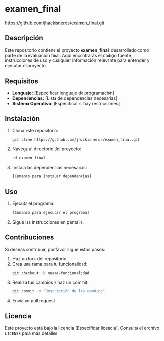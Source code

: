 # examen_final
https://github.com/jhackisneros/examen_final.git
## Descripción

Este repositorio contiene el proyecto **examen_final**, desarrollado como parte de la evaluación final. Aquí encontrarás el código fuente, instrucciones de uso y cualquier información relevante para entender y ejecutar el proyecto.

## Requisitos

- **Lenguaje:** [Especificar lenguaje de programación]
- **Dependencias:** [Lista de dependencias necesarias]
- **Sistema Operativo:** [Especificar si hay restricciones]

## Instalación

1. Clona este repositorio:
    ```bash
    git clone https://github.com/jhackisneros/examen_final.git
    ```
2. Navega al directorio del proyecto:
    ```bash
    cd examen_final
    ```
3. Instala las dependencias necesarias:
    ```bash
    [Comando para instalar dependencias]
    ```

## Uso

1. Ejecuta el programa:
    ```bash
    [Comando para ejecutar el programa]
    ```
2. Sigue las instrucciones en pantalla.

## Contribuciones

Si deseas contribuir, por favor sigue estos pasos:
1. Haz un fork del repositorio.
2. Crea una rama para tu funcionalidad:
    ```bash
    git checkout -b nueva-funcionalidad
    ```
3. Realiza tus cambios y haz un commit:
    ```bash
    git commit -m "Descripción de los cambios"
    ```
4. Envía un pull request.

## Licencia

Este proyecto está bajo la licencia [Especificar licencia]. Consulta el archivo `LICENSE` para más detalles.